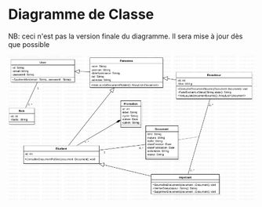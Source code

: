 # Diagramme de Classe
NB: ceci n'est pas la version finale du diagramme. Il sera mise à jour dès que possible

![Diagramme de classe ](./classDiagramV1NoTheLatest.png)
